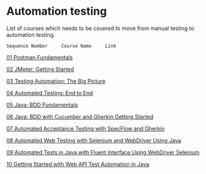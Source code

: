 # Automation testing

List of courses which needs to be covered to move from manual testing to automation testing.

~~~
Sequence Number 	Course Name 	Link 	
~~~

[01 Postman Fundamentals](https://app.pluralsight.com/library/courses/postman-fundamentals/table-of-contents)

[02 JMeter: Getting Started](https://app.pluralsight.com/library/courses/jmeter-getting-started/table-of-contents)

[03 Testing Automation: The Big Picture](https://app.pluralsight.com/library/courses/testing-automation-big-picture/table-of-contents)

[04 Automated Testing: End to End](https://app.pluralsight.com/library/courses/automated-testing-end-to-end/table-of-contents)

[05 Java: BDD Fundamentals](https://app.pluralsight.com/library/courses/java-bdd-fundamentals/table-of-contents)

[06 Java: BDD with Cucumber and Gherkin Getting Started](https://app.pluralsight.com/library/courses/java-bdd-cucumber-gherkin-getting-started/recommended-courses)

[07 Automated Acceptance Testing with SpecFlow and Gherkin](https://app.pluralsight.com/library/courses/automated-acceptance-testing-specflow-gherkin/table-of-contents)

[08 Automated Web Testing with Selenium and WebDriver Using Java](https://app.pluralsight.com/library/courses/automated-web-testing-selenium-webdriver-java/table-of-contents)

[09 Automated Tests in Java with Fluent Interface Using WebDriver Selenium](https://app.pluralsight.com/library/courses/automated-tests-java-fluent-interface-webdriver-selenium/table-of-contents)

[10 Getting Started with Web API Test Automation in Java](https://app.pluralsight.com/library/courses/java-web-api-test-automation-getting-started/table-of-contents)
